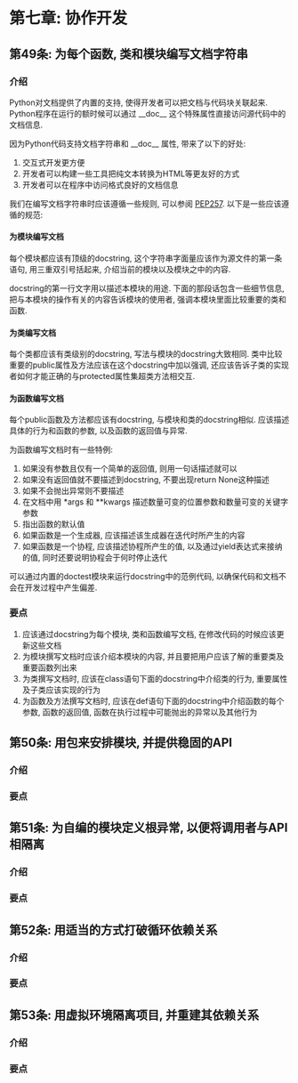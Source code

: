 # 第七章: 协作开发 #

## 第49条: 为每个函数, 类和模块编写文档字符串 ##

### 介绍 ###

Python对文档提供了内置的支持, 使得开发者可以把文档与代码块关联起来. Python程序在运行的额时候可以通过 \_\_doc\_\_ 这个特殊属性直接访问源代码中的文档信息.

因为Python代码支持文档字符串和 \_\_doc\_\_ 属性, 带来了以下的好处:

1. 交互式开发更方便
2. 开发者可以构建一些工具把纯文本转换为HTML等更友好的方式
3. 开发者可以在程序中访问格式良好的文档信息

我们在编写文档字符串时应该遵循一些规则, 可以参阅 [PEP257](http://www.python.org/dev/peps/pep-0257). 以下是一些应该遵循的规范:

#### 为模块编写文档 ####

每个模块都应该有顶级的docstring, 这个字符串字面量应该作为源文件的第一条语句, 用三重双引号括起来, 介绍当前的模块以及模块之中的内容.

docstring的第一行文字用以描述本模块的用途. 下面的那段话包含一些细节信息, 把与本模块的操作有关的内容告诉模块的使用者, 强调本模块里面比较重要的类和函数.

#### 为类编写文档 ####

每个类都应该有类级别的docstring, 写法与模块的docstring大致相同. 类中比较重要的public属性及方法应该在这个docstring中加以强调, 还应该告诉子类的实现者如何才能正确的与protected属性集超类方法相交互.

#### 为函数编写文档 ####

每个public函数及方法都应该有docstring, 与模块和类的docstring相似. 应该描述具体的行为和函数的参数, 以及函数的返回值与异常.

为函数编写文档时有一些特例:

1. 如果没有参数且仅有一个简单的返回值, 则用一句话描述就可以
2. 如果没有返回值就不要描述到docstring, 不要出现return None这种描述
3. 如果不会抛出异常则不要描述
4. 在文档中用 \*args 和 \*\*kwargs 描述数量可变的位置参数和数量可变的关键字参数
5. 指出函数的默认值
6. 如果函数是一个生成器, 应该描述该生成器在迭代时所产生的内容
7. 如果函数是一个协程, 应该描述协程所产生的值, 以及通过yield表达式来接纳的值, 同时还要说明协程会于何时停止迭代

可以通过内置的doctest模块来运行docstring中的范例代码, 以确保代码和文档不会在开发过程中产生偏差.

### 要点 ###

1. 应该通过docstring为每个模块, 类和函数编写文档, 在修改代码的时候应该更新这些文档
2. 为模块撰写文档时应该介绍本模块的内容, 并且要把用户应该了解的重要类及重要函数列出来
3. 为类撰写文档时, 应该在class语句下面的docstring中介绍类的行为, 重要属性及子类应该实现的行为
4. 为函数及方法撰写文档时, 应该在def语句下面的docstring中介绍函数的每个参数, 函数的返回值, 函数在执行过程中可能抛出的异常以及其他行为

## 第50条: 用包来安排模块, 并提供稳固的API ##

### 介绍 ###

### 要点 ###

## 第51条: 为自编的模块定义根异常, 以便将调用者与API相隔离 ##

### 介绍 ###

### 要点 ###

## 第52条: 用适当的方式打破循环依赖关系 ##

### 介绍 ###

### 要点 ###

## 第53条: 用虚拟环境隔离项目, 并重建其依赖关系 ##

### 介绍 ###

### 要点 ###
